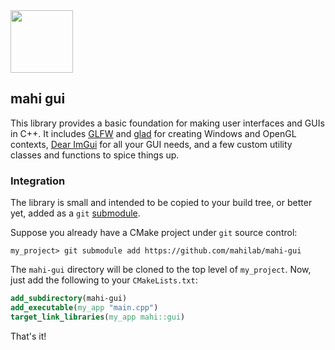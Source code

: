 <img src="https://raw.githubusercontent.com/mahilab/mahi-gui/master/mahi-gui.png" width="100"> 

## mahi gui

This library provides a basic foundation for making user interfaces and GUIs in C++. It includes [GLFW](https://www.glfw.org/) and [glad](https://github.com/Dav1dde/glad) for creating Windows and OpenGL contexts, [Dear ImGui](https://github.com/ocornut/imgui) for all your GUI needs, and a few custom utility classes and functions to spice things up.

### Integration

The library is small and intended to be copied to your build tree, or better yet, added as a `git` [submodule](https://git-scm.com/book/en/v2/Git-Tools-Submodules).

Suppose you already have a CMake project under `git` source control:

```shell
my_project> git submodule add https://github.com/mahilab/mahi-gui
```

The `mahi-gui` directory will be cloned to the top level of `my_project`. Now, just add the following to your `CMakeLists.txt`:

```cmake
add_subdirectory(mahi-gui)
add_executable(my_app "main.cpp")
target_link_libraries(my_app mahi::gui)
```

That's it!

